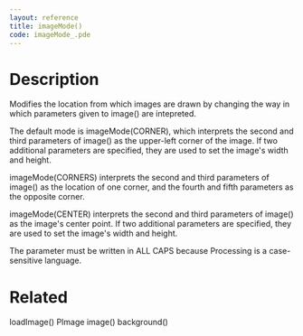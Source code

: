 ```yaml
---
layout: reference
title: imageMode()
code: imageMode_.pde
---
```


# Description

Modifies the location from which images are drawn by changing the way in which parameters given to image() are intepreted.

The default mode is imageMode(CORNER), which interprets the second and third parameters of image() as the upper-left corner of the image. If two additional parameters are specified, they are used to set the image's width and height.

imageMode(CORNERS) interprets the second and third parameters of image() as the  location of one corner, and the fourth and fifth parameters as the opposite corner.

imageMode(CENTER) interprets the second and third parameters of image() as the image's center point. If two additional parameters are specified, they are used to set the image's width and height.

The parameter must be written in ALL CAPS because Processing is a case-sensitive language.

# Related

loadImage()
PImage
image()
background()

